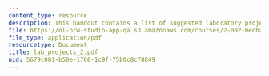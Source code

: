 ```yaml
---
content_type: resource
description: This handout contains a list of suggested laboratory projects.
file: https://ol-ocw-studio-app-qa.s3.amazonaws.com/courses/2-002-mechanics-and-materials-ii-spring-2004/5679c081b50e17081c9f75b0c8c78849_lab_projects_2.pdf
file_type: application/pdf
resourcetype: Document
title: lab_projects_2.pdf
uid: 5679c081-b50e-1708-1c9f-75b0c8c78849
---
```

